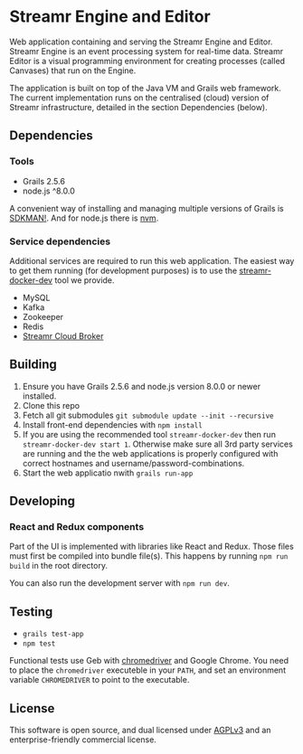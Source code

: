 # Streamr Engine and Editor

Web application containing and serving the Streamr Engine and Editor. Streamr Engine is an event processing system for real-time data. Streamr Editor is a visual programming environment for creating processes (called Canvases) that run on the Engine. 

The application is built on top of the Java VM and Grails web framework. The current implementation runs on the centralised (cloud) version of Streamr infrastructure, detailed in the section Dependencies (below). 

## Dependencies

### Tools
- Grails 2.5.6
- node.js ^8.0.0

A convenient way of installing and managing multiple versions of Grails is [SDKMAN!](http://sdkman.io/install.html). And for node.js there is [nvm](https://github.com/creationix/nvm).

### Service dependencies

Additional services are required to run this web application. The easiest way to get them running (for development purposes) is to use the [streamr-docker-dev](https://github.com/streamr-dev/streamr-docker-dev) tool we provide.

- MySQL
- Kafka
- Zookeeper
- Redis
- [Streamr Cloud Broker](https://github.com/streamr-dev/cloud-broker)

## Building
1. Ensure you have Grails 2.5.6 and node.js version 8.0.0 or newer installed.
2. Clone this repo
3. Fetch all git submodules `git submodule update --init --recursive`
4. Install front-end dependencies with `npm install`
5. If you are using the recommended tool `streamr-docker-dev` then run `streamr-docker-dev start 1`. Otherwise make sure all 3rd party services are running and the the web applications is properly configured with correct hostnames and username/password-combinations.
6. Start the web applicatio nwith `grails run-app`

## Developing

### React and Redux components

Part of the UI is implemented with libraries like React and Redux. Those files must first be compiled into bundle file(s). This happens by running `npm run build` in the root directory. 

You can also run the development server with `npm run dev`.

## Testing

- `grails test-app`
- `npm test`

Functional tests use Geb with [chromedriver](https://code.google.com/p/selenium/wiki/ChromeDriver) and Google Chrome. You need to place the `chromedriver` executeble in your `PATH`, and set an environment variable `CHROMEDRIVER` to point to the executable.

## License

This software is open source, and dual licensed under [AGPLv3](https://www.gnu.org/licenses/agpl.html) and an enterprise-friendly commercial license.
